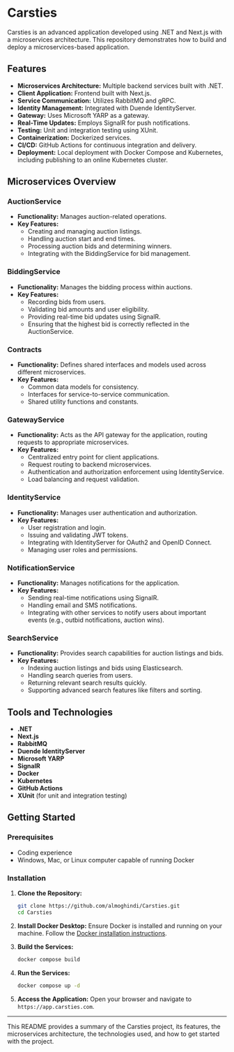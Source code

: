 # Carsties

Carsties is an advanced application developed using .NET and Next.js with a microservices architecture. This repository demonstrates how to build and deploy a microservices-based application.

## Features

- **Microservices Architecture:** Multiple backend services built with .NET.
- **Client Application:** Frontend built with Next.js.
- **Service Communication:** Utilizes RabbitMQ and gRPC.
- **Identity Management:** Integrated with Duende IdentityServer.
- **Gateway:** Uses Microsoft YARP as a gateway.
- **Real-Time Updates:** Employs SignalR for push notifications.
- **Testing:** Unit and integration testing using XUnit.
- **Containerization:** Dockerized services.
- **CI/CD:** GitHub Actions for continuous integration and delivery.
- **Deployment:** Local deployment with Docker Compose and Kubernetes, including publishing to an online Kubernetes cluster.

## Microservices Overview

### AuctionService
- **Functionality:** Manages auction-related operations.
- **Key Features:**
  - Creating and managing auction listings.
  - Handling auction start and end times.
  - Processing auction bids and determining winners.
  - Integrating with the BiddingService for bid management.

### BiddingService
- **Functionality:** Manages the bidding process within auctions.
- **Key Features:**
  - Recording bids from users.
  - Validating bid amounts and user eligibility.
  - Providing real-time bid updates using SignalR.
  - Ensuring that the highest bid is correctly reflected in the AuctionService.

### Contracts
- **Functionality:** Defines shared interfaces and models used across different microservices.
- **Key Features:**
  - Common data models for consistency.
  - Interfaces for service-to-service communication.
  - Shared utility functions and constants.

### GatewayService
- **Functionality:** Acts as the API gateway for the application, routing requests to appropriate microservices.
- **Key Features:**
  - Centralized entry point for client applications.
  - Request routing to backend microservices.
  - Authentication and authorization enforcement using IdentityService.
  - Load balancing and request validation.

### IdentityService
- **Functionality:** Manages user authentication and authorization.
- **Key Features:**
  - User registration and login.
  - Issuing and validating JWT tokens.
  - Integrating with IdentityServer for OAuth2 and OpenID Connect.
  - Managing user roles and permissions.

### NotificationService
- **Functionality:** Manages notifications for the application.
- **Key Features:**
  - Sending real-time notifications using SignalR.
  - Handling email and SMS notifications.
  - Integrating with other services to notify users about important events (e.g., outbid notifications, auction wins).

### SearchService
- **Functionality:** Provides search capabilities for auction listings and bids.
- **Key Features:**
  - Indexing auction listings and bids using Elasticsearch.
  - Handling search queries from users.
  - Returning relevant search results quickly.
  - Supporting advanced search features like filters and sorting.

## Tools and Technologies

- **.NET**
- **Next.js**
- **RabbitMQ**
- **Duende IdentityServer**
- **Microsoft YARP**
- **SignalR**
- **Docker**
- **Kubernetes**
- **GitHub Actions**
- **XUnit** (for unit and integration testing)

## Getting Started

### Prerequisites

- Coding experience
- Windows, Mac, or Linux computer capable of running Docker

### Installation

1. **Clone the Repository:**
    ```bash
    git clone https://github.com/almoghindi/Carsties.git
    cd Carsties
    ```

2. **Install Docker Desktop:** Ensure Docker is installed and running on your machine. Follow the [Docker installation instructions](https://docs.docker.com/desktop/).

3. **Build the Services:**
    ```bash
    docker compose build
    ```

4. **Run the Services:**
    ```bash
    docker compose up -d
    ```

5. **Access the Application:**
    Open your browser and navigate to `https://app.carsties.com`.

---

This README provides a summary of the Carsties project, its features, the microservices architecture, the technologies used, and how to get started with the project.
